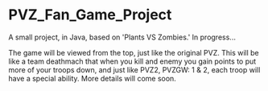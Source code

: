 # PVZ_Fan_Game_Project
A small project, in Java, based on 'Plants VS Zombies.' In progress...

The game will be viewed from the top, just like the original PVZ. This will be like a team deathmach that when you kill and enemy you gain points to put more of your troops down, and just like PVZ2, PVZGW: 1 & 2, each troop will have a special ability.
More details will come soon.
